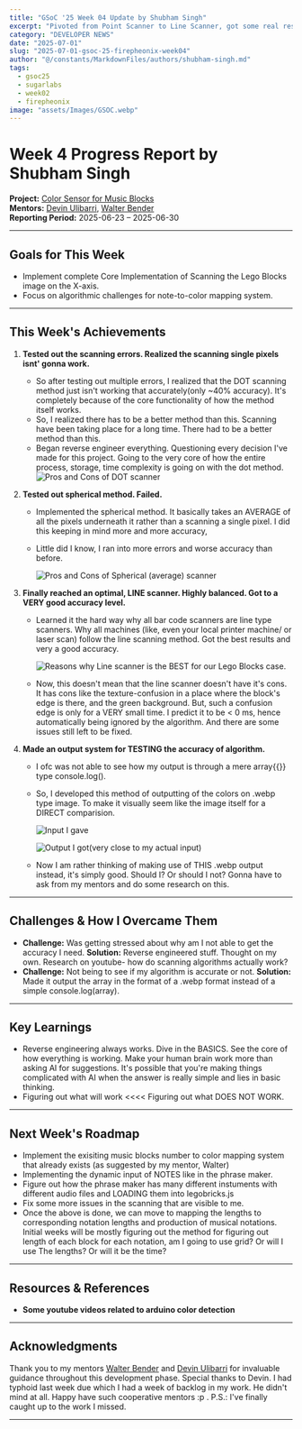 ```yaml
---
title: "GSoC '25 Week 04 Update by Shubham Singh"
excerpt: "Pivoted from Point Scanner to Line Scanner, got some real results."
category: "DEVELOPER NEWS"
date: "2025-07-01"
slug: "2025-07-01-gsoc-25-firepheonix-week04"
author: "@/constants/MarkdownFiles/authors/shubham-singh.md"
tags:   
  - gsoc25
  - sugarlabs
  - week02
  - firepheonix
image: "assets/Images/GSOC.webp"
---
```


<!-- markdownlint-disable -->

# Week 4 Progress Report by Shubham Singh

**Project:** [Color Sensor for Music Blocks](https://github.com/sugarlabs/musicblocks/issues/4537)  
**Mentors:** [Devin Ulibarri](https://github.com/pikurasa), [Walter Bender](https://github.com/walterbender)  
**Reporting Period:** 2025-06-23 – 2025-06-30

---

## Goals for This Week

- Implement complete Core Implementation of Scanning the Lego Blocks image on the X-axis.
- Focus on algorithmic challenges for note-to-color mapping system.

---

## This Week's Achievements

1. **Tested out the scanning errors. Realized the scanning single pixels isnt' gonna work.**  
   - So after testing out multiple errors, I realized that the DOT scanning method just isn't working that accurately(only ~40% accuracy). It's completely because of the core functionality of how the method itself works.
   - So, I realized there has to be a better method than this. Scanning have been taking place for a long time. There had to be a better method than this.
   - Began reverse engineer everything. Questioning every decision I've made for this project. Going to the very core of how the entire process, storage, time complexity is going on with the dot method.
        ![Pros and Cons of DOT scanner](https://i.ibb.co/jZM2cXzc/dot-Scanner.webp)

2. **Tested out spherical method. Failed.**  
   - Implemented the spherical method. It basically takes an AVERAGE of all the pixels underneath it rather than a scanning a single pixel. I did this keeping in mind more and more accuracy,
   - Little did I know, I ran into more errors and worse accuracy than before.

        ![Pros and Cons of Spherical (average) scanner](https://i.ibb.co/q3rJLNgb/sphere-Scanner.webp)

3. **Finally reached an optimal, LINE scanner. Highly balanced. Got to a VERY good accuracy level.**  
   - Learned it the hard way why all bar code scanners are line type scanners. Why all machines (like, even your local printer machine/ or laser scan) follow the line scanning method. Got the best results and very a good accuracy.

        ![Reasons why Line scanner is the BEST for our Lego Blocks case.](https://i.ibb.co/7dsjzRct/line-Scanner.webp)
    
    - Now, this doesn't mean that the line scanner doesn't have it's cons. It has cons like the texture-confusion in a place where the block's edge is there, and the green background. But, such a confusion edge is only for a VERY small time. I predict it to be < 0 ms, hence automatically being ignored by the algorithm. And there are some issues still left to be fixed.

4. **Made an output system for TESTING the accuracy of algorithm.**  
   - I ofc was not able to see how my output is through a mere array{{}} type console.log().
   - So, I developed this method of outputting of the colors on .webp type image. To make it visually seem like the image itself for a DIRECT comparision.

        ![Input I gave](https://i.ibb.co/YzttknX/lego-Notation.webp)

        ![Output I got(very close to my actual input)](https://i.ibb.co/bghJwFq9/color-detection-1751401094449.webp)
    
    - Now I am rather thinking of making use of THIS .webp output instead, it's simply good. Should I? Or should I not? Gonna have to ask from my mentors and do some research on this.


---

## Challenges & How I Overcame Them

- **Challenge:** Was getting stressed about why am I not able to get the accuracy I need.
**Solution:** Reverse engineered stuff. Thought on my own. Research on youtube- how do scanning algorithms actually work?
- **Challenge:** Not being to see if my algorithm is accurate or not.
**Solution:** Made it output the array in the format of a .webp format instead of a simple console.log(array).

---

## Key Learnings

- Reverse engineering always works. Dive in the BASICS. See the core of how everything is working. Make your human brain work more than asking AI for suggestions. It's possible that you're making things complicated with AI when the answer is really simple and lies in basic thinking.
- Figuring out what will work <<<< Figuring out what DOES NOT WORK.

---

## Next Week's Roadmap

- Implement the exisiting music blocks number to color mapping system that already exists (as suggested by my mentor, Walter)
- Implementing the dynamic input of NOTES like in the phrase maker.
- Figure out how the phrase maker has many different instuments with different audio files and LOADING them into legobricks.js
- Fix some more issues in the scanning that are visible to me.
- Once the above is done, we can move to mapping the lengths to corresponding notation lengths and production of musical notations. Initial weeks will be mostly figuring out the method for figuring out length of each block for each notation, am I going to use grid? Or will I use The lengths? Or will it be the time?

---

## Resources & References

- **Some youtube videos related to arduino color detection** 

---

## Acknowledgments

Thank you to my mentors [Walter Bender](https://github.com/walterbender) and [Devin Ulibarri](https://github.com/pikurasa) for invaluable guidance throughout this development phase. Special thanks to Devin. I had typhoid last week due which I had a week of backlog in my work. He didn't mind at all. Happy have such cooperative mentors :p .
P.S.: I've finally caught up to the work I missed.

---
